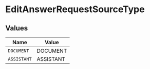 # EditAnswerRequestSourceType


## Values

| Name        | Value       |
| ----------- | ----------- |
| `DOCUMENT`  | DOCUMENT    |
| `ASSISTANT` | ASSISTANT   |